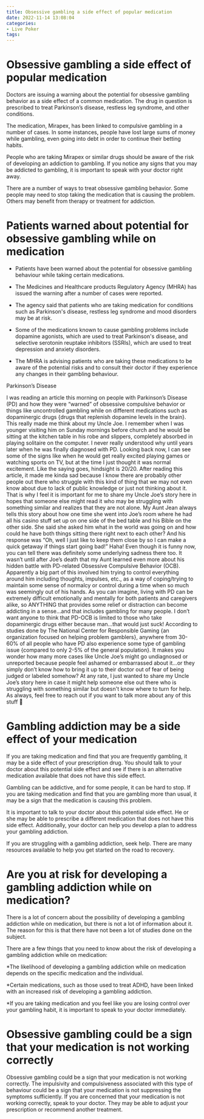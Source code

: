 ```yaml
---
title: Obsessive gambling a side effect of popular medication
date: 2022-11-14 13:08:04
categories:
- Live Poker
tags:
---
```



#  Obsessive gambling a side effect of popular medication

Doctors are issuing a warning about the potential for obsessive gambling behavior as a side effect of a common medication. The drug in question is prescribed to treat Parkinson’s disease, restless leg syndrome, and other conditions.

The medication, Mirapex, has been linked to compulsive gambling in a number of cases. In some instances, people have lost large sums of money while gambling, even going into debt in order to continue their betting habits.

People who are taking Mirapex or similar drugs should be aware of the risk of developing an addiction to gambling. If you notice any signs that you may be addicted to gambling, it is important to speak with your doctor right away.

There are a number of ways to treat obsessive gambling behavior. Some people may need to stop taking the medication that is causing the problem. Others may benefit from therapy or treatment for addiction.

#  Patients warned about potential for obsessive gambling while on medication

* Patients have been warned about the potential for obsessive gambling behaviour while taking certain medications.

* The Medicines and Healthcare products Regulatory Agency (MHRA) has issued the warning after a number of cases were reported.

* The agency said that patients who are taking medication for conditions such as Parkinson's disease, restless leg syndrome and mood disorders may be at risk.

* Some of the medications known to cause gambling problems include dopamine agonists, which are used to treat Parkinson's disease, and selective serotonin reuptake inhibitors (SSRIs), which are used to treat depression and anxiety disorders.

* The MHRA is advising patients who are taking these medications to be aware of the potential risks and to consult their doctor if they experience any changes in their gambling behaviour.

Parkinson’s Disease 

I was reading an article this morning on people with Parkinson’s Disease (PD) and how they were “warned” of obsessive compulsive behavior or things like uncontrolled gambling while on different medications such as dopaminergic drugs {drugs that replenish dopamine levels in the brain}. This really made me think about my Uncle Joe. I remember when I was younger visiting him on Sunday mornings before church and he would be sitting at the kitchen table in his robe and slippers, completely absorbed in playing solitaire on the computer. I never really understood why until years later when he was finally diagnosed with PD. Looking back now, I can see some of the signs like when he would get really excited playing games or watching sports on TV, but at the time I just thought it was normal excitement. Like the saying goes, hindsight is 20/20. 
After reading this article, it made me kinda sad because I know there are probably other people out there who struggle with this kind of thing that we may not even know about due to lack of public knowledge or just not thinking about it. That is why I feel it is important for me to share my Uncle Joe’s story here in hopes that someone else might read it who may be struggling with something similar and realizes that they are not alone. 
My Aunt Jean always tells this story about how one time she went into Joe’s room where he had all his casino stuff set up on one side of the bed table and his Bible on the other side. She said she asked him what in the world was going on and how could he have both things sitting there right next to each other? And his response was “Oh, well I just like to keep them close by so I can make a quick getaway if things start going bad!” Haha! Even though it is funny now, you can tell there was definitely some underlying sadness there too. 
It wasn’t until after Joe’s death that my Aunt learned even more about his hidden battle with PD-related Obsessive Compulsive Behavior (OCB). Apparently a big part of this involved him trying to control everything around him including thoughts, impulses, etc., as a way of coping/trying to maintain some sense of normalcy or control during a time when so much was seemingly out of his hands. As you can imagine, living with PD can be extremely difficult emotionally and mentally for both patients and caregivers alike, so ANYTHING that provides some relief or distraction can become addicting in a sense…and that includes gambling for many people. 
I don’t want anyone to think that PD-OCB is limited to those who take dopaminergic drugs either because man...that would just suck! According to studies done by The National Center for Responsible Gaming {an organization focused on helping problem gamblers}, anywhere from 30-60% of all people who have PD also experience some type of gambling issue {compared to only 2-5% of the general population}. It makes you wonder how many more cases like Uncle Joe’s might go undiagnosed or unreported because people feel ashamed or embarrassed about it…or they simply don’t know how to bring it up to their doctor out of fear of being judged or labeled somehow? 
At any rate, I just wanted to share my Uncle Joe’s story here in case it might help someone else out there who is struggling with something similar but doesn't know where to turn for help. As always, feel free to reach out if you want to talk more about any of this stuff 🙂

#  Gambling addiction may be a side effect of your medication

If you are taking medication and find that you are frequently gambling, it may be a side effect of your prescription drug. You should talk to your doctor about this potential side effect and see if there is an alternative medication available that does not have this side effect.

Gambling can be addictive, and for some people, it can be hard to stop. If you are taking medication and find that you are gambling more than usual, it may be a sign that the medication is causing this problem.

It is important to talk to your doctor about this potential side effect. He or she may be able to prescribe a different medication that does not have this side effect. Additionally, your doctor can help you develop a plan to address your gambling addiction.

If you are struggling with a gambling addiction, seek help. There are many resources available to help you get started on the road to recovery.

#  Are you at risk for developing a gambling addiction while on medication?

There is a lot of concern about the possibility of developing a gambling addiction while on medication, but there is not a lot of information about it. The reason for this is that there have not been a lot of studies done on the subject.

There are a few things that you need to know about the risk of developing a gambling addiction while on medication:

*The likelihood of developing a gambling addiction while on medication depends on the specific medication and the individual.

*Certain medications, such as those used to treat ADHD, have been linked with an increased risk of developing a gambling addiction.

*If you are taking medication and you feel like you are losing control over your gambling habit, it is important to speak to your doctor immediately.

#  Obsessive gambling could be a sign that your medication is not working correctly

Obsessive gambling could be a sign that your medication is not working correctly. The impulsivity and compulsiveness associated with this type of behaviour could be a sign that your medication is not suppressing the symptoms sufficiently. If you are concerned that your medication is not working correctly, speak to your doctor. They may be able to adjust your prescription or recommend another treatment.